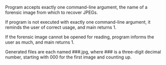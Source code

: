 Program accepts exactly one command-line argument, the name of a forensic image from which to recover JPEGs.

If program is not executed with exactly one command-line argument, it reminds the user of correct usage, and main returns 1.

If the forensic image cannot be opened for reading, program informs the user as much, and main returns 1.

Generated files are each named ###.jpg, where ### is a three-digit decimal number, starting with 000 for the first image and counting up.
